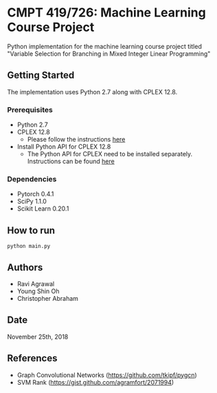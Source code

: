 # CMPT 419/726: Machine Learning Course Project

Python implementation for the machine learning course project titled "Variable Selection for Branching in Mixed Integer Linear Programming"

## Getting Started

The implementation uses Python 2.7 along with CPLEX 12.8.

### Prerequisites
* Python 2.7
* CPLEX 12.8
	* Please follow the instructions [here](https://www.ibm.com/support/knowledgecenter/en/SSSA5P_12.6.2/ilog.odms.studio.help/Optimization_Studio/topics/COS_installing.html)
* Install Python API for CPLEX 12.8
	* The Python API for CPLEX need to be installed separately. Instructions can be found [here](https://www.ibm.com/support/knowledgecenter/SSSA5P_12.8.0/ilog.odms.cplex.help/CPLEX/GettingStarted/topics/set_up/Python_setup.html)

### Dependencies
* Pytorch 0.4.1
* SciPy 1.1.0
* Scikit Learn 0.20.1

## How to run
```
python main.py
```

## Authors
* Ravi Agrawal
* Young Shin Oh
* Christopher Abraham

## Date
November 25th, 2018

## References
* Graph Convolutional Networks (https://github.com/tkipf/pygcn)
* SVM Rank (https://gist.github.com/agramfort/2071994)
